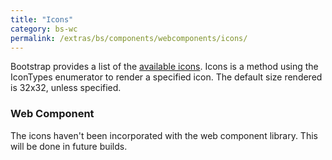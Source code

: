 ```yaml
---
title: "Icons"
category: bs-wc
permalink: /extras/bs/components/webcomponents/icons/
---
```

Bootstrap provides a list of the [available icons](https://icons.getbootstrap.com/#icons). Icons is a method using the IconTypes enumerator to render a specified icon. The default size rendered is 32x32, unless specified.

### Web Component

<script type="text/javascript" src="https://unpkg.com/gd-sprest-bs-wc/dist/gd-sprest-bs.js"></script>

The icons haven't been incorporated with the web component library. This will be done in future builds.
<!-- TODO -->

```html
```